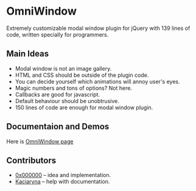 OmniWindow
=============

Extremely customizable modal window plugin for jQuery with 139 lines of code, written specially for programmers.


Main Ideas
----------

* Modal window is not an image gallery.
* HTML and CSS should be outside of the plugin code.
* You can decide yourself which animations will annoy user's eyes.
* Magic numbers and tons of options? Not here.
* Callbacks are good for javascript.
* Default behaviour should be unobtrusive.
* 150 lines of code are enough for modal window plugin.


Documentaion and Demos
----------------------

Here is [OmniWindow page](http://0x000000.github.com/OmniWindow/)


Contributors
------------

* [0x000000](https://github.com/0x000000) – idea and implementation.
* [Kaciaryna](https://github.com/Kaciaryna) – help with documentation.
